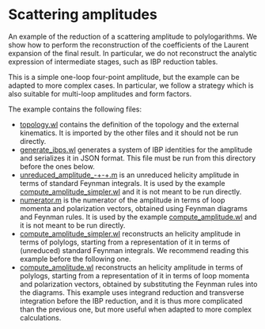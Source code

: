 Scattering amplitudes
=====================

An example of the reduction of a scattering amplitude to
polylogarithms.  We show how to perform the reconstruction of the
coefficients of the Laurent expansion of the final result.  In
particular, we do not reconstruct the analytic expression of
intermediate stages, such as IBP reduction tables.

This is a simple one-loop four-point amplitude, but the example can be
adapted to more complex cases.  In particular, we follow a strategy
which is also suitable for multi-loop amplitudes and form factors.

The example contains the following files:

- [topology.wl](topology.wl) contains the definition of the topology
  and the external kinematics.  It is imported by the other files and
  it should not be run directly.
- [generate_ibps.wl](generate_ibps.wl) generates a system of IBP
  identities for the amplitude and serializes it in JSON format.  This
  file must be run from this directory before the ones below.
- [unreduced_amplitude_-+-+.m](unreduced_amplitude_-+-+.m) is an
  unreduced helicity amplitude in terms of standard Feynman integrals.
  It is used by the example
  [compute_amplitude_simpler.wl](compute_amplitude_simpler.wl) and it
  is not meant to be run directly.
- [numerator.m](numerator.m) is the numerator of the amplitude in
  terms of loop momenta and polarization vectors, obtained using
  Feynman diagrams and Feynman rules.  It is used by the example
  [compute_amplitude.wl](compute_amplitude.wl) and it is not meant to
  be run directly.
- [compute_amplitude_simpler.wl](compute_amplitude_simpler.wl)
  reconstructs an helicity amplitude in terms of polylogs, starting
  from a representation of it in terms of (unreduced) standard Feynman
  integrals.  We recommend reading this example before the following
  one.
- [compute_amplitude.wl](compute_amplitude.wl) reconstructs an
  helicity amplitude in terms of polylogs, starting from a
  representation of it in terms of loop momenta and polarization
  vectors, obtained by substituting the Feynman rules into the
  diagrams.  This example uses integrand reduction and transverse
  integration before the IBP reduction, and it is thus more
  complicated than the previous one, but more useful when adapted to
  more complex calculations.

